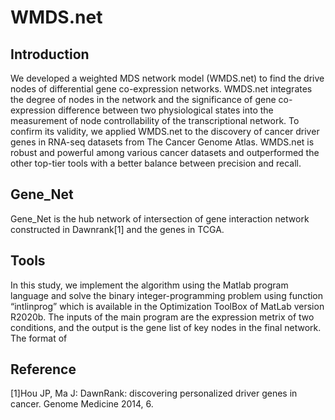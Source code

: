 # WMDS.net

## Introduction

We developed a weighted MDS network model (WMDS.net) to find the drive nodes of differential gene co-expression networks. WMDS.net integrates the degree of nodes in the network and the significance of gene co-expression difference between two physiological states into the measurement of node controllability of the transcriptional network. To confirm its validity, we applied WMDS.net to the discovery of cancer driver genes in RNA-seq datasets from The Cancer Genome Atlas. WMDS.net is robust and powerful among various cancer datasets and outperformed the other top-tier tools with a better balance between precision and recall. 

## Gene_Net

Gene_Net is the hub network of intersection of gene interaction network constructed in Dawnrank[1] and the genes in TCGA.

## Tools
 
In this study, we implement the algorithm using the Matlab program language and solve the binary integer-programming problem using function “intlinprog” which is available in the Optimization ToolBox of MatLab version R2020b. The inputs of the main program are the expression metrix of two conditions, and the output is the gene list of key nodes in the final network. The format of 

## Reference

[1]Hou JP, Ma J: DawnRank: discovering personalized driver genes in cancer. Genome Medicine 2014, 6.

